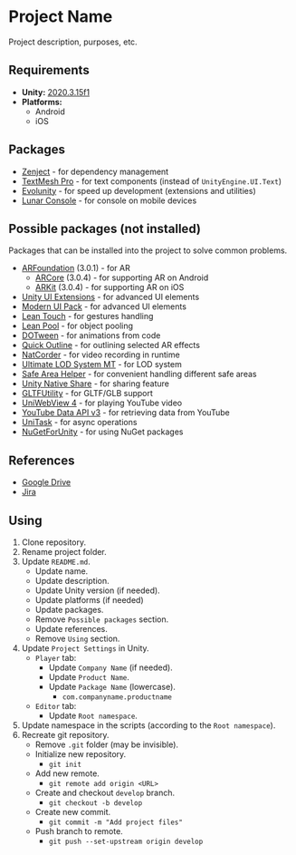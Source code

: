 # Project Name

Project description, purposes, etc.

## Requirements

- **Unity:** [2020.3.15f1](https://unity3d.com/ru/get-unity/download/archive)
- **Platforms:**
  - Android
  - iOS

## Packages

- [Zenject](https://github.com/modesttree/Zenject) - for dependency management
- [TextMesh Pro](https://docs.unity3d.com/Manual/com.unity.textmeshpro.html) - for text components (instead of `UnityEngine.UI.Text`)
- [Evolunity](https://github.com/Bodix/Evolunity) - for speed up development (extensions and utilities)
- [Lunar Console](https://github.com/SpaceMadness/lunar-unity-console) - for console on mobile devices

## Possible packages (not installed)

Packages that can be installed into the project to solve common problems.

- [ARFoundation](https://docs.unity3d.com/Packages/com.unity.xr.arfoundation@3.0/manual/index.html) (3.0.1) - for AR
  - [ARCore](https://docs.unity3d.com/Packages/com.unity.xr.arcore@3.0/manual/index.html) (3.0.4) - for supporting AR on Android
  - [ARKit](https://docs.unity3d.com/Packages/com.unity.xr.arkit@3.0/manual/) (3.0.4) - for supporting AR on iOS
- [Unity UI Extensions](https://bitbucket.org/UnityUIExtensions/unity-ui-extensions/wiki/Home) - for advanced UI elements
- [Modern UI Pack](https://assetstore.unity.com/packages/tools/gui/modern-ui-pack-150824) - for advanced UI elements
- [Lean Touch](https://assetstore.unity.com/packages/tools/input-management/lean-touch-30111) - for gestures handling
- [Lean Pool](https://assetstore.unity.com/packages/tools/utilities/lean-pool-35666) - for object pooling
- [DOTween](http://dotween.demigiant.com/) - for animations from code
- [Quick Outline](https://assetstore.unity.com/packages/tools/particles-effects/quick-outline-115488) - for outlining selected AR effects
- [NatCorder](https://assetstore.unity.com/packages/tools/integration/natcorder-video-recording-api-102645) - for video recording in runtime
- [Ultimate LOD System MT](https://assetstore.unity.com/packages/tools/utilities/ultimate-lod-system-mt-170425) - for LOD system
- [Safe Area Helper](https://assetstore.unity.com/packages/tools/gui/safe-area-helper-130488) - for convenient handling different safe areas
- [Unity Native Share](https://github.com/yasirkula/UnityNativeShare) - for sharing feature
- [GLTFUtility](https://github.com/Siccity/GLTFUtility) - for GLTF/GLB support
- [UniWebView 4](https://uniwebview.com/) - for playing YouTube video
- [YouTube Data API v3](https://developers.google.com/api-client-library/dotnet/apis/youtube/v3?hl=ru) - for retrieving data from YouTube
- [UniTask](https://github.com/Cysharp/UniTask) - for async operations
- [NuGetForUnity](https://github.com/GlitchEnzo/NuGetForUnity) - for using NuGet packages

## References

- [Google Drive](https://drive.google.com/drive/)
- [Jira](https://itcraft.atlassian.net/)

## Using

1. Clone repository.
2. Rename project folder.
3. Update `README.md`.
   - Update name.
   - Update description.
   - Update Unity version (if needed).
   - Update platforms (if needed)
   - Update packages.
   - Remove `Possible packages` section.
   - Update references.
   - Remove `Using` section.
4. Update `Project Settings` in Unity.
   - `Player` tab:
     - Update `Company Name` (if needed).
     - Update `Product Name`.
     - Update `Package Name` (lowercase).
       - `com.companyname.productname`
   - `Editor` tab:
     - Update `Root namespace`.
5. Update namespace in the scripts (according to the `Root namespace`).
6. Recreate git repository.
   - Remove `.git` folder (may be invisible).
   - Initialize new repository.
     - `git init`
   - Add new remote.
     - `git remote add origin <URL>`
   - Create and checkout `develop` branch.
     - `git checkout -b develop`
   - Create new commit.
     - `git commit -m "Add project files"`
   - Push branch to remote.
     - `git push --set-upstream origin develop`
